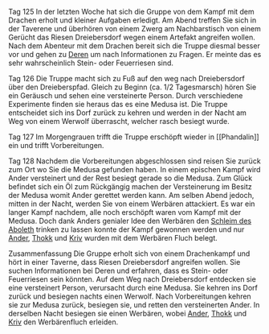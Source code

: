 Tag 125
In der letzten Woche hat sich die Gruppe von dem Kampf mit dem Drachen erholt und kleiner Aufgaben erledigt. Am Abend treffen Sie sich in der Taverene und überhören von einem Zwerg am Nachbarstisch von einem Gerücht das Riesen Dreiebersdorf wegen einem Artefakt angreifen wollen. Nach dem Abenteur mit dem Drachen bereit sich die Truppe diesmal besser vor und gehen zu [Deren](NPCs#Deren) um nach Informationen zu Fragen. Er meinte das es sehr wahrscheinlich Stein- oder Feuerriesen sind.

Tag 126
Die Truppe macht sich zu Fuß auf den weg nach Dreiebersdorf über den Dreieberspfad. Gleich zu Beginn (ca. 1/2 Tagesmarsch) hören Sie ein Geräusch und sehen eine versteinerte Person. Durch verschiedene Experimente finden sie heraus das es eine Medusa ist. Die Truppe entscheidet sich ins Dorf zurück zu kehren und werden in der Nacht am Weg von einem Werwolf überrascht, welcher rasch besiegt wurde.

Tag 127
Im Morgengrauen trifft die Truppe erschöpft wieder in [[Phandalin]] ein und trifft Vorbereitungen.

Tag 128
Nachdem die Vorbereitungen abgeschlossen sind reisen Sie zurück zum Ort wo Sie die Medusa gefunden haben. In einem epischen Kampf wird Ander versteinert und der Rest besiegt gerade so die Medusa. Zum Glück befindet sich ein Öl zum Rückgängig machen der Versteinerung im Besitz der Medusa womit Ander gerettet werden kann.
Am selben Abend jedoch, mitten in der Nacht, werden Sie von einem Werbären attackiert. Es war ein langer Kampf nachdem, alle noch erschöpft waren vom Kampf mit der Medusa. Doch dank Anders genialer Idee den Werbären den [Schleim des Aboleth](Abilities.md#Aboleth%20Schleim) trinken zu lassen konnte der Kampf gewonnen werden und nur [Ander](Ander%20Thorngage.md), [Thokk](Thokk.md) und [Kriv](Kriv.md) wurden mit dem Werbären Fluch belegt.


Zusammenfassung 
Die Gruppe erholt sich von einem Drachenkampf und hört in einer Taverne, dass Riesen Dreiebersdorf angreifen wollen. Sie suchen Informationen bei Deren und erfahren, dass es Stein- oder Feuerriesen sein könnten.
Auf dem Weg nach Dreiebersdorf entdecken sie eine versteinert Person, verursacht durch eine Medusa. Sie kehren ins Dorf zurück und besiegen nachts einen Werwolf.
Nach Vorbereitungen kehren sie zur Medusa zurück, besiegen sie, und retten den versteinerten Ander. In derselben Nacht besiegen sie einen Werbären, wobei [Ander](Ander%20Thorngage.md), [Thokk](Thokk.md) und [Kriv](Kriv.md) den Werbärenfluch erleiden.
